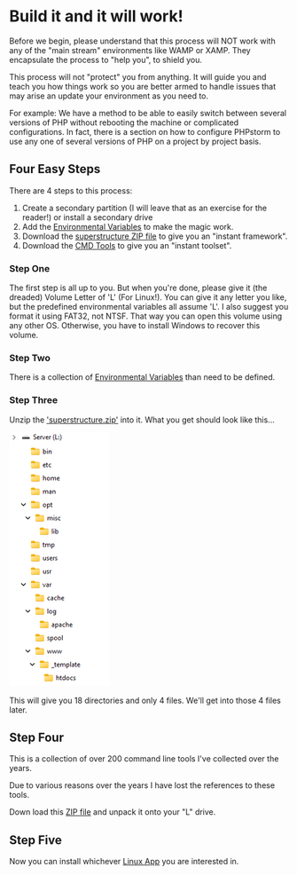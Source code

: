 # Build it and it will work!

Before we begin, please understand that this process will NOT work with any of the "main stream" environments like WAMP or XAMP. They encapsulate the process to "help you", to shield you.

This process will not "protect" you from anything. It will guide you and teach you how things work so you are better armed to handle issues that may arise an update your environment as you need to.

For example: We have a method to be able to easily switch between several versions of PHP without rebooting the machine or complicated configurations. In fact, there is a section on how to configure PHPstorm to use any one of several versions of PHP on a project by project basis.  


## Four Easy Steps

There are 4 steps to this process:
1. Create a secondary partition (I will leave that as an exercise for the reader!) or install a secondary drive
2. Add the [Environmental Variables](./Fusion/env_vars.md) to make the magic work.
3. Download the [superstructure ZIP file](./Fusion/assets/superstructure.zip) to give you an "instant framework".
4. Download the [CMD Tools](./Fusion/assets/cmd_tools.zip) to give you an "instant toolset".

### Step One
The first step is all up to you. But when you're done, please give it (the dreaded) Volume Letter of 'L' (For Linux!). You can give it any letter you like, but the predefined environmental variables all assume 'L'. I also suggest you format it using FAT32, not NTSF. That way you can open this volume using any other OS. Otherwise, you have to install Windows to recover this volume.

### Step Two
There is a collection of [Environmental Variables](./Fusion/env_vars.md) than need to be defined.


### Step Three
Unzip the ['superstructure.zip'](./Fusion/assets/superstructure.zip) into it. What you get should look like this...

![L Drive root structure](./Fusion/assets/superstructure.png)

This will give you 18 directories and only 4 files. We'll get into those 4 files later.

## Step Four
This is a collection of over 200 command line tools I've collected over the years.

Due to various reasons over the years I have lost the references to these tools.

Down load this [ZIP file](./Fusion/assets/cmd_tools.zip) and unpack it onto your "L" drive.

## Step Five
Now you can install whichever [Linux App](./Fusion/start.md) you are interested in.






